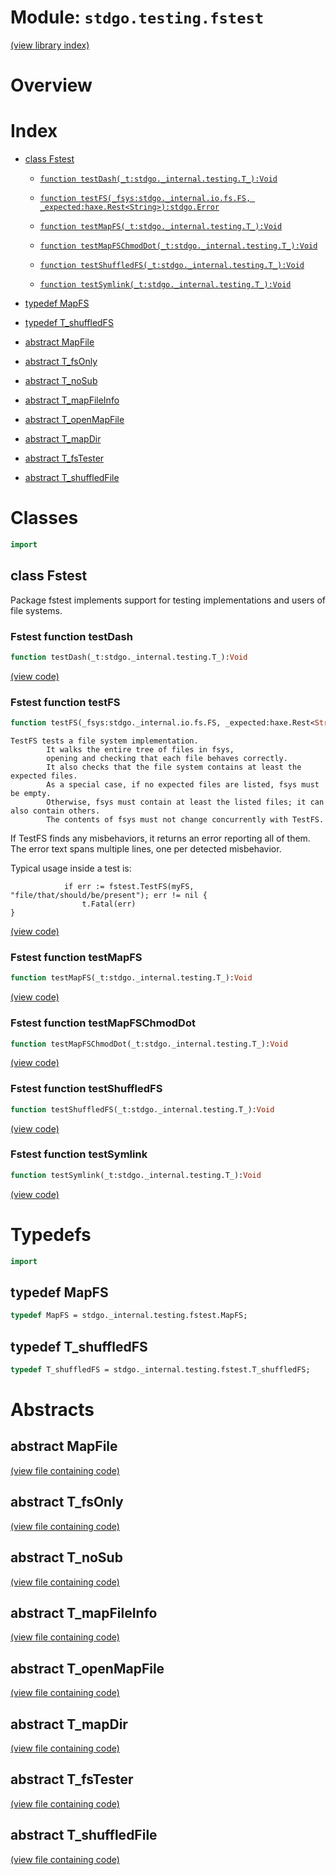 # Module: `stdgo.testing.fstest`

[(view library index)](../../stdgo.md)


# Overview


# Index


- [class Fstest](<#class-fstest>)

  - [`function testDash(_t:stdgo._internal.testing.T_):Void`](<#fstest-function-testdash>)

  - [`function testFS(_fsys:stdgo._internal.io.fs.FS, _expected:haxe.Rest<String>):stdgo.Error`](<#fstest-function-testfs>)

  - [`function testMapFS(_t:stdgo._internal.testing.T_):Void`](<#fstest-function-testmapfs>)

  - [`function testMapFSChmodDot(_t:stdgo._internal.testing.T_):Void`](<#fstest-function-testmapfschmoddot>)

  - [`function testShuffledFS(_t:stdgo._internal.testing.T_):Void`](<#fstest-function-testshuffledfs>)

  - [`function testSymlink(_t:stdgo._internal.testing.T_):Void`](<#fstest-function-testsymlink>)

- [typedef MapFS](<#typedef-mapfs>)

- [typedef T\_shuffledFS](<#typedef-t_shuffledfs>)

- [abstract MapFile](<#abstract-mapfile>)

- [abstract T\_fsOnly](<#abstract-t_fsonly>)

- [abstract T\_noSub](<#abstract-t_nosub>)

- [abstract T\_mapFileInfo](<#abstract-t_mapfileinfo>)

- [abstract T\_openMapFile](<#abstract-t_openmapfile>)

- [abstract T\_mapDir](<#abstract-t_mapdir>)

- [abstract T\_fsTester](<#abstract-t_fstester>)

- [abstract T\_shuffledFile](<#abstract-t_shuffledfile>)

# Classes


```haxe
import
```


## class Fstest



Package fstest implements support for testing implementations and users of file systems.  

### Fstest function testDash


```haxe
function testDash(_t:stdgo._internal.testing.T_):Void
```


[\(view code\)](<./Fstest.hx#L496>)


### Fstest function testFS


```haxe
function testFS(_fsys:stdgo._internal.io.fs.FS, _expected:haxe.Rest<String>):stdgo.Error
```


```
TestFS tests a file system implementation.
        It walks the entire tree of files in fsys,
        opening and checking that each file behaves correctly.
        It also checks that the file system contains at least the expected files.
        As a special case, if no expected files are listed, fsys must be empty.
        Otherwise, fsys must contain at least the listed files; it can also contain others.
        The contents of fsys must not change concurrently with TestFS.
```

If TestFS finds any misbehaviors, it returns an error reporting all of them.
The error text spans multiple lines, one per detected misbehavior.  


Typical usage inside a test is:  

```
        	if err := fstest.TestFS(myFS, "file/that/should/be/present"); err != nil {
        		t.Fatal(err)
}
```
[\(view code\)](<./Fstest.hx#L490>)


### Fstest function testMapFS


```haxe
function testMapFS(_t:stdgo._internal.testing.T_):Void
```


[\(view code\)](<./Fstest.hx#L466>)


### Fstest function testMapFSChmodDot


```haxe
function testMapFSChmodDot(_t:stdgo._internal.testing.T_):Void
```


[\(view code\)](<./Fstest.hx#L469>)


### Fstest function testShuffledFS


```haxe
function testShuffledFS(_t:stdgo._internal.testing.T_):Void
```


[\(view code\)](<./Fstest.hx#L499>)


### Fstest function testSymlink


```haxe
function testSymlink(_t:stdgo._internal.testing.T_):Void
```


[\(view code\)](<./Fstest.hx#L493>)


# Typedefs


```haxe
import
```


## typedef MapFS


```haxe
typedef MapFS = stdgo._internal.testing.fstest.MapFS;
```


## typedef T\_shuffledFS


```haxe
typedef T_shuffledFS = stdgo._internal.testing.fstest.T_shuffledFS;
```


# Abstracts


## abstract MapFile


[\(view file containing code\)](<./Fstest.hx>)


## abstract T\_fsOnly


[\(view file containing code\)](<./Fstest.hx>)


## abstract T\_noSub


[\(view file containing code\)](<./Fstest.hx>)


## abstract T\_mapFileInfo


[\(view file containing code\)](<./Fstest.hx>)


## abstract T\_openMapFile


[\(view file containing code\)](<./Fstest.hx>)


## abstract T\_mapDir


[\(view file containing code\)](<./Fstest.hx>)


## abstract T\_fsTester


[\(view file containing code\)](<./Fstest.hx>)


## abstract T\_shuffledFile


[\(view file containing code\)](<./Fstest.hx>)


